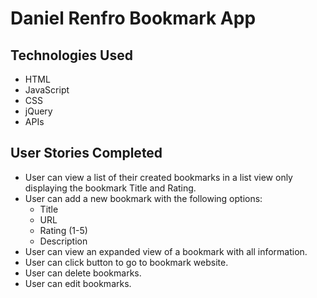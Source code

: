 # Daniel Renfro Bookmark App

## Technologies Used
* HTML
* JavaScript
* CSS
* jQuery
* APIs

## User Stories Completed
* User can view a list of their created bookmarks in a list view only displaying the bookmark Title and Rating.
* User can add a new bookmark with the following options:
  * Title
  * URL
  * Rating (1-5)
  * Description
* User can view an expanded view of a bookmark with all information.
* User can click button to go to bookmark website.
* User can delete bookmarks.
* User can edit bookmarks.

